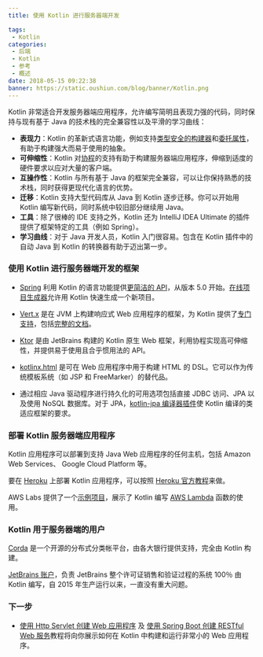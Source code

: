 ```yaml
---
title: 使用 Kotlin 进行服务器端开发

tags:
 - Kotlin
categories:
 - 后端
 - Kotlin
 - 参考
 - 概述
date: 2018-05-15 09:22:38
banner: https://static.oushiun.com/blog/banner/Kotlin.png
---
```


Kotlin 非常适合开发服务器端应用程序，允许编写简明且表现力强的代码，同时保持与现有基于 Java 的技术栈的完全兼容性以及平滑的学习曲线：

*   **表现力**：Kotlin 的革新式语言功能，例如支持[类型安全的构建器](type-safe-builders.html)和[委托属性](delegated-properties.html)，有助于构建强大而易于使用的抽象。
*   **可伸缩性**：Kotlin 对[协程](coroutines.html)的支持有助于构建服务器端应用程序，伸缩到适度的硬件要求以应对大量的客户端。
*   **互操作性**：Kotlin 与所有基于 Java 的框架完全兼容，可以让你保持熟悉的技术栈，同时获得更现代化语言的优势。
*   **迁移**：Kotlin 支持大型代码库从 Java 到 Kotlin 逐步迁移。你可以开始用 Kotlin 编写新代码，同时系统中较旧部分继续用 Java。
*   **工具**：除了很棒的 IDE 支持之外，Kotlin 还为 IntelliJ IDEA Ultimate 的插件提供了框架特定的工具（例如
    Spring）。
*   **学习曲线**：对于 Java 开发人员，Kotlin 入门很容易。包含在 Kotlin 插件中的自动 Java 到 Kotlin 的转换器有助于迈出第一步。

<!-- more -->

### 使用 Kotlin 进行服务器端开发的框架

*   [Spring](https://spring.io) 利用 Kotlin 的语言功能提供[更简洁的 API](https://spring.io/blog/2017/01/04/introducing-kotlin-support-in-spring-framework-5-0)，从版本 5.0 开始。[在线项目生成器](https://start.spring.io/#!language=kotlin)允许用 Kotlin 快速生成一个新项目。

*   [Vert.x](http://vertx.io) 是在 JVM 上构建响应式 Web 应用程序的框架，为 Kotlin 提供了[专门支持](https://github.com/vert-x3/vertx-lang-kotlin)，包括[完整的文档](http://vertx.io/docs/vertx-core/kotlin/)。

*   [Ktor](https://github.com/kotlin/ktor) 是由 JetBrains 构建的 Kotlin 原生 Web 框架，利用协程实现高可伸缩性，并提供易于使用且合乎惯用法的 API。

*   [kotlinx.html](https://github.com/kotlin/kotlinx.html) 是可在 Web 应用程序中用于构建 HTML 的 DSL。它可以作为传统模板系统（如 JSP 和 FreeMarker）的替代品。

*   通过相应 Java 驱动程序进行持久化的可用选项包括直接 JDBC 访问、JPA 以及使用 NoSQL 数据库。对于 JPA，[kotlin-jpa 编译器插件](compiler-plugins.html#JPA-支持)使 Kotlin 编译的类适应框架的要求。

### 部署 Kotlin 服务器端应用程序

Kotlin 应用程序可以部署到支持 Java Web 应用程序的任何主机，包括 Amazon Web Services、
Google Cloud Platform 等。

要在 [Heroku](https://www.heroku.com) 上部署 Kotlin 应用程序，可以按照 [Heroku 官方教程](https://devcenter.heroku.com/articles/getting-started-with-kotlin)来做。

AWS Labs 提供了一个[示例项目](https://github.com/awslabs/serverless-photo-recognition)，展示了 Kotlin 编写 [AWS Lambda](https://aws.amazon.com/lambda/) 函数的使用。

### Kotlin 用于服务器端的用户

[Corda](https://www.corda.net/2017/01/10/kotlin/) 是一个开源的分布式分类帐平台，由各大银行提供支持，完全由 Kotlin 构建。

[JetBrains 账户](https://account.jetbrains.com/)，负责 JetBrains 整个许可证销售和验证过程的系统 100％ 由 Kotlin 编写，自 2015 年生产运行以来，一直没有重大问题。

### 下一步

*   [使用 Http Servlet 创建 Web 应用程序](/docs/tutorials/httpservlets.html) 及 [使用 Spring Boot 创建 RESTful Web 服务](/docs/tutorials/spring-boot-restful.html)教程将向你展示如何在 Kotlin 中构建和运行非常小的 Web 应用程序。
